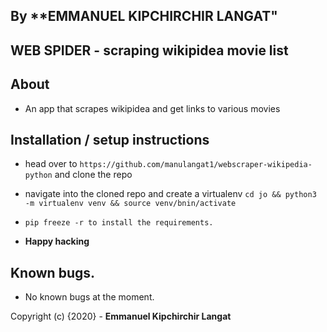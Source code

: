 ## By **EMMANUEL KIPCHIRCHIR LANGAT"

## WEB SPIDER - scraping wikipidea movie list


## About
* An app that scrapes wikipidea and get links to various movies


## Installation / setup instructions 
* head over to `https://github.com/manulangat1/webscraper-wikipedia-python` and clone the repo
* navigate into the cloned repo and create a virtualenv `cd jo && python3 -m virtualenv venv && source venv/bnin/activate`

* `pip freeze -r to install the requirements.`

* **Happy hacking**

## Known bugs.
* No known bugs at the moment.

Copyright (c) {2020} - **Emmanuel Kipchirchir Langat**